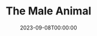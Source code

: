 ---
title: The Male Animal
date: 2023-09-08T00:00:00
opening_date: 1943-11-01
approx_date: month
closing_date:
layout: productions
playbill:
Theatre: Theatre Jacksonville
Venue: Little Theatre
cast:
- Bubbles: Pat Albea
- Cleota: Jean Holmes
- Ed Keller: Lloyd Fell
- Ellen Turner: Barbara Sears
- Joe Furgeson: Jack Cummins
- Dean Damon: Victor A. Norman
- Michael Barnes: Emil Hanna
- Mrs. Damon: Laura Saunders
- Myrtle Keller: Inez Bilifant
- Patricia Stanley: Marcia MacKintosh
- Tommy Turner: Robert Dreher
- Wally Myers: Guy Morgan
crew:
- Director: Marcella Cisney
- Assistant: Mary Garcia
- Lighting:
  - R.S. Heriot
  - Van Norman
- Make-up: Irma Stockwell
- Paint:
  - Audrey Jordan
  - Barbara Horne
  - Elmo Lehman
  - Mary Knight
  - Shirley Davidson
- Poster and Display Designs: Rose Marie Schosser
- Program Advertising: William Schosser
- Program and Publicity: Marcella Cisney
- Properties:
  - Elsie Behner
  - Mrs. H.C. Larter
  - Mrs. R.S. Heriot
- Stage Manager: Laura Saunders
- Wardrobe Mistress: Mrs. T.H. Tennant
- Crew:
  - Bobbie Howard
  - Irma Jean Manning
  - Irma Stockwell
  - Lloyd Cowart
  - Mary Garcia
  - William Schosser
- Box Office: Mrs. Elizabeth Hulett
orchestra:
---
